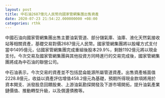 ```yaml
---
layout: post
title: 中石油2687億元人民幣向國家管網集團出售資產
date: 2020-07-23 21:54:22.000000000 +08:00
categories: rthk
---
```


中國石油向國家管網集團出售主要油氣管道、部分儲氣庫、油庫、液化天然氣接收站等相關資產，基礎交易對價2687億元人民幣。國家管網集團將以股權方式支付當中1495億元，佔國家管網集團完成重組後股本29.9%，剩餘1192億元將以現金支付。今次交易及國家管網集團與其他投資方同時進行的交易完成後，國家管網集團將成為中石油的聯營公司。

中石油表示，今次交易的資產並不包括昆侖能源所屬管道資產。出售資產帳面值2228.8億元，收益以資產評估增值458.2億元為基礎，預期所得現金款項將用於資本開支、派發股息回饋股東、上游油氣勘探開發及下游市場開拓，提升油氣產業鏈價值、推動轉型升級，以及償還債務等。
